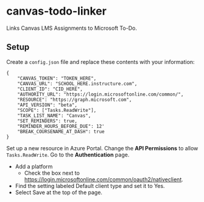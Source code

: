 # canvas-todo-linker
Links Canvas LMS Assignments to Microsoft To-Do.

## Setup
Create a `config.json` file and replace these contents with your information:

```
{
    "CANVAS_TOKEN": "TOKEN_HERE",
    "CANVAS_URL": "SCHOOL_HERE.instructure.com",
    "CLIENT_ID": "CID_HERE",
    "AUTHORITY_URL": "https://login.microsoftonline.com/common/",
    "RESOURCE": "https://graph.microsoft.com",
    "API_VERSION": "beta",
    "SCOPE": ["Tasks.ReadWrite"],
    "TASK_LIST_NAME": "Canvas",
    "SET_REMINDERS": true,
    "REMINDER_HOURS_BEFORE_DUE": 12'
    "BREAK_COURSENAME_AT_DASH": true
}
```
Set up a new resource in Azure Portal. Change the **API Permissions** to allow `Tasks.ReadWrite`.
Go to the **Authentication** page.
- Add a platform
    - Check the box next to https://login.microsoftonline.com/common/oauth2/nativeclient.
- Find the setting labeled Default client type and set it to Yes.
- Select Save at the top of the page.
